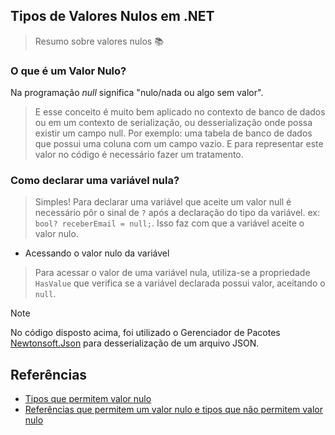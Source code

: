 ## Tipos de Valores Nulos em .NET

> Resumo sobre valores nulos 📚

### O que é um Valor Nulo?

Na programação _null_ significa "nulo/nada ou algo sem valor".

> E esse conceito é muito bem aplicado no contexto de banco de dados ou em um contexto de serialização, ou desserialização onde possa existir um campo null. Por exemplo: uma tabela de banco de dados que possui uma coluna com um campo vazio. E para representar este valor no código é necessário fazer um tratamento.

### Como declarar uma variável nula?

> Simples! Para declarar uma variável que aceite um valor null é necessário pôr o sinal de `?` após a declaração do tipo da variável. ex: `bool? receberEmail = null;`. Isso faz com que a variável aceite o valor nulo.

* Acessando o valor nulo da variável

> Para acessar o valor de uma variável nula, utiliza-se a propriedade `HasValue` que verifica se a variável declarada possui valor, aceitando o `null`.

> [!NOTE]
> No código disposto acima, foi utilizado o Gerenciador de Pacotes [Newtonsoft.Json](https://www.nuget.org/packages/Newtonsoft.Json) para desserialização de um arquivo JSON.

## Referências
- [Tipos que permitem valor nulo](https://docs.microsoft.com/pt-br/dotnet/csharp/language-reference/builtin-types/nullable-value-types)
- [Referências que permitem um valor nulo e tipos que não permitem valor nulo](https://learn.microsoft.com/pt-br/dotnet/csharp/tutorials/nullable-reference-types)
